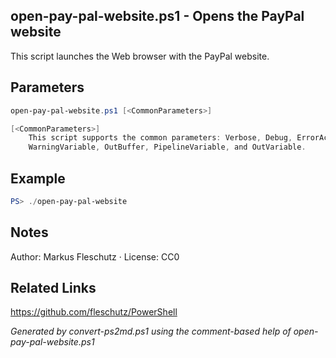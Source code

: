 ## open-pay-pal-website.ps1 - Opens the PayPal website

This script launches the Web browser with the PayPal website.

## Parameters
```powershell
open-pay-pal-website.ps1 [<CommonParameters>]

[<CommonParameters>]
    This script supports the common parameters: Verbose, Debug, ErrorAction, ErrorVariable, WarningAction, 
    WarningVariable, OutBuffer, PipelineVariable, and OutVariable.
```

## Example
```powershell
PS> ./open-pay-pal-website

```

## Notes
Author: Markus Fleschutz · License: CC0

## Related Links
https://github.com/fleschutz/PowerShell

*Generated by convert-ps2md.ps1 using the comment-based help of open-pay-pal-website.ps1*
